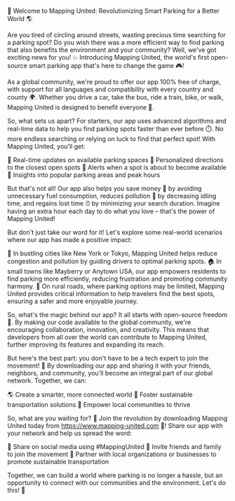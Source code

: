 🚀 Welcome to Mapping United: Revolutionizing Smart Parking for a Better World 🌎

Are you tired of circling around streets, wasting precious time searching for a parking spot? Do you wish there was a more efficient way to find parking that also benefits the environment and your community? Well, we've got exciting news for you! 💥 Introducing Mapping United, the world's first open-source smart parking app that's here to change the game 🎮!

As a global community, we're proud to offer our app 100% free of charge, with support for all languages and compatibility with every country and county 🌍. Whether you drive a car, take the bus, ride a train, bike, or walk, Mapping United is designed to benefit everyone 🌟.

So, what sets us apart? For starters, our app uses advanced algorithms and real-time data to help you find parking spots faster than ever before ⏱️. No more endless searching or relying on luck to find that perfect spot! With Mapping United, you'll get:

🔹 Real-time updates on available parking spaces
🔹 Personalized directions to the closest open spots
🔹 Alerts when a spot is about to become available
🔹 Insights into popular parking areas and peak hours

But that's not all! Our app also helps you save money 💸 by avoiding unnecessary fuel consumption, reduces pollution 🌿 by decreasing idling time, and regains lost time ⏰ by minimizing your search duration. Imagine having an extra hour each day to do what you love – that's the power of Mapping United!

But don't just take our word for it! Let's explore some real-world scenarios where our app has made a positive impact:

🌆 In bustling cities like New York or Tokyo, Mapping United helps reduce congestion and pollution by guiding drivers to optimal parking spots.
🏠 In small towns like Mayberry or Anytown USA, our app empowers residents to find parking more efficiently, reducing frustration and promoting community harmony.
🚂 On rural roads, where parking options may be limited, Mapping United provides critical information to help travelers find the best spots, ensuring a safer and more enjoyable journey.

So, what's the magic behind our app? It all starts with open-source freedom 🌟. By making our code available to the global community, we're encouraging collaboration, innovation, and creativity. This means that developers from all over the world can contribute to Mapping United, further improving its features and expanding its reach.

But here's the best part: you don't have to be a tech expert to join the movement! 🤝 By downloading our app and sharing it with your friends, neighbors, and community, you'll become an integral part of our global network. Together, we can:

🌎 Create a smarter, more connected world
💚 Foster sustainable transportation solutions
👥 Empower local communities to thrive

So, what are you waiting for? 🤔 Join the revolution by downloading Mapping United today from https://www.mapping-united.com 📲! Share our app with your network and help us spread the word:

📱 Share on social media using #MappingUnited
💬 Invite friends and family to join the movement
👥 Partner with local organizations or businesses to promote sustainable transportation

Together, we can build a world where parking is no longer a hassle, but an opportunity to connect with our communities and the environment. Let's do this! 🚀